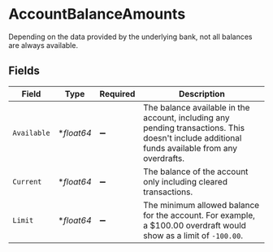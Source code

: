 # AccountBalanceAmounts

Depending on the data provided by the underlying bank, not all balances are always available.


## Fields

| Field                                                                                                                                          | Type                                                                                                                                           | Required                                                                                                                                       | Description                                                                                                                                    |
| ---------------------------------------------------------------------------------------------------------------------------------------------- | ---------------------------------------------------------------------------------------------------------------------------------------------- | ---------------------------------------------------------------------------------------------------------------------------------------------- | ---------------------------------------------------------------------------------------------------------------------------------------------- |
| `Available`                                                                                                                                    | **float64*                                                                                                                                     | :heavy_minus_sign:                                                                                                                             | The balance available in the account, including any pending transactions. This doesn't include additional funds available from any overdrafts. |
| `Current`                                                                                                                                      | **float64*                                                                                                                                     | :heavy_minus_sign:                                                                                                                             | The balance of the account only including cleared transactions.                                                                                |
| `Limit`                                                                                                                                        | **float64*                                                                                                                                     | :heavy_minus_sign:                                                                                                                             | The minimum allowed balance for the account. For example, a $100.00 overdraft would show as a limit of `-100.00`.                              |